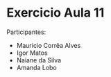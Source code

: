 # Exercicio Aula 11

Participantes:
- Mauricio Corrêa Alves
- Igor Matos
- Naiane da Silva
- Amanda Lobo
